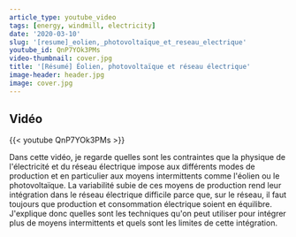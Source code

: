 ```yaml
---
article_type: youtube_video
tags: [energy, windmill, electricity]
date: '2020-03-10'
slug: '[resume]_eolien,_photovoltaïque_et_reseau_electrique'
youtube_id: QnP7YOk3PMs
video-thumbnail: cover.jpg
title: '[Résumé] Éolien, photovoltaïque et réseau électrique'
image-header: header.jpg
image: cover.jpg
---
```


## Vidéo

{{< youtube QnP7YOk3PMs >}}

Dans cette vidéo, je regarde quelles sont les contraintes que la physique de l'électricité et du réseau électrique impose aux différents modes de production et en particulier aux moyens intermittents comme l'éolien ou le photovoltaïque. La variabilité subie de ces moyens de production rend leur intégration dans le réseau électrique difficile parce que, sur le réseau, il faut toujours que production et consommation électrique soient en équilibre. J'explique donc quelles sont les techniques qu'on peut utiliser pour intégrer plus de moyens intermittents et quels sont les limites de cette intégration.
